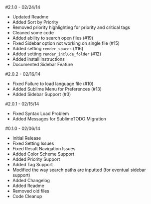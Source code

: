 #2.1.0 - 02/24/14
 - Updated Readme
 - Added Sort by Priority
 - Removed priority highlighting for priority and critical tags
 - Cleaned some code
 - Added ability to search open files (#19)
 - Fixed Sidebar option not working on single file (#15)
 - Added setting `render_spaces` (#16)
 - Added setting `render_include_folder` (#12)
 - Added install instructions
 - Documented Sidebar Feature

#2.0.2 - 02/16/14
 - Fixed Failure to load language file (#10)
 - Added Sublime Menu for Preferences (#13)
 - Added Sidebar Support (#3)

#2.0.1 - 02/15/14
 - Fixed Syntax Load Problem
 - Added Messages for SublimeTODO Migration

#0.1.0 - 02/06/14
 - Initial Release
 - Fixed Setting Issues
 - Fixed Result Navigation Issues
 - Added Color Scheme Support
 - Added Priority Support
 - Added Tag Support
 - Modified the way search paths are inputted (for eventual sidebar support)
 - Added Changelog
 - Added Readme
 - Removed old files
 - Code Cleanup